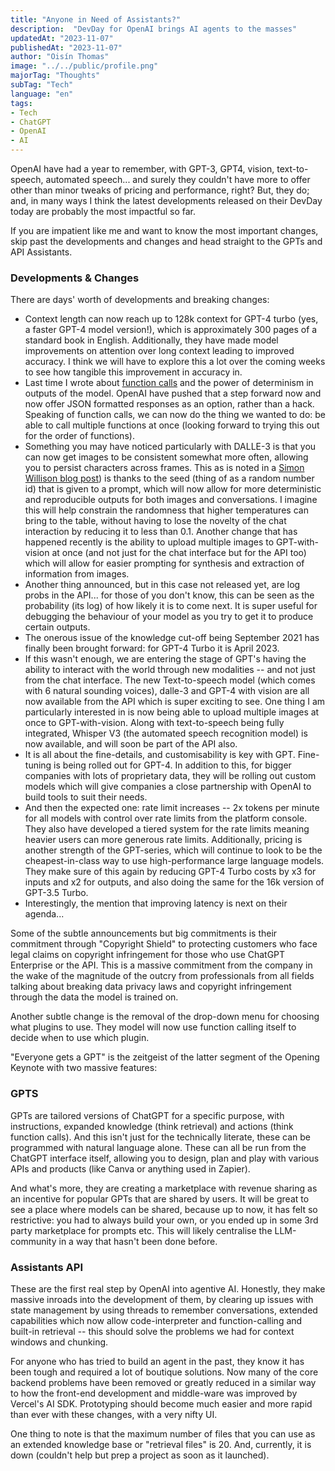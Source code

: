 ```yaml
---
title: "Anyone in Need of Assistants?"
description:  "DevDay for OpenAI brings AI agents to the masses"
updatedAt: "2023-11-07"
publishedAt: "2023-11-07"
author: "Oisín Thomas"
image: "../../public/profile.png"
majorTag: "Thoughts"
subTag: "Tech"
language: "en"
tags: 
- Tech
- ChatGPT
- OpenAI
- AI
---
```


OpenAI have had a year to remember, with GPT-3, GPT4, vision, text-to-speech, automated speech... and surely they couldn't have more to offer other than minor tweaks of pricing and performance, right? But, they do; and, in many ways I think the latest developments released on their DevDay today are probably the most impactful so far.

If you are impatient like me and want to know the most important changes, skip past the developments and changes and head straight to the GPTs and API Assistants.

### Developments & Changes
There are days' worth of developments and breaking changes:
 - Context length can now reach up to 128k context for GPT-4 turbo (yes, a faster GPT-4 model version!), which is approximately 300 pages of a standard book in English. Additionally, they have made model improvements on attention over long context leading to improved accuracy. I think we will have to explore this a lot over the coming weeks to see how tangible this improvement in accuracy in.
 - Last time I wrote about [function calls](https://www.koukishinousei.com/blog/functional-filtering-with-chatgpt) and the power of determinism in outputs of the model. OpenAI have pushed that a step forward now and now offer JSON formatted responses as an option, rather than a hack. Speaking of function calls, we can now do the thing we wanted to do: be able to call multiple functions at once (looking forward to trying this out for the order of functions).
 - Something you may have noticed particularly with DALLE-3 is that you can now get images to be consistent somewhat more often, allowing you to persist characters across frames. This as is noted in a [Simon Willison blog post](https://simonwillison.net/2023/Oct/26/add-a-walrus/)) is thanks to the seed (thing of as a random number id) that is given to a prompt, which will now allow for more deterministic and reproducible outputs for both images and conversations. I imagine this will help constrain the randomness that higher temperatures can bring to the table, without having to lose the novelty of the chat interaction by reducing it to less than 0.1. Another change that has happened recently is the ability to upload multiple images to GPT-with-vision at once (and not just for the chat interface but for the API too) which will allow for easier prompting for synthesis and extraction of information from images.
 - Another thing announced, but in this case not released yet, are log probs in the API... for those of you don't know, this can be seen as the probability (its log) of how likely it is to come next. It is super useful for debugging the behaviour of your model as you try to get it to produce certain outputs.
 - The onerous issue of the knowledge cut-off being September 2021 has finally been brought forward: for GPT-4 Turbo it is April 2023.
 - If this wasn't enough, we are entering the stage of GPT's having the ability to interact with the world through new modalities -- and not just from the chat interface. The new Text-to-speech model (which comes with 6 natural sounding voices), dalle-3 and GPT-4 with vision are all now available from the API which is super exciting to see. One thing I am particularly interested in is now being able to upload multiple images at once to GPT-with-vision. Along with text-to-speech being fully integrated, Whisper V3 (the automated speech recognition model) is now available, and will soon be part of the API also.
 - It is all about the fine-details, and customisability is key with GPT. Fine-tuning is being rolled out for GPT-4. In addition to this, for bigger companies with lots of proprietary data, they will be rolling out custom models which will give companies a close partnership with OpenAI to build tools to suit their needs.
 - And then the expected one: rate limit increases -- 2x tokens per minute for all models with control over rate limits from the platform console. They also have developed a tiered system for the rate limits meaning heavier users can more generous rate limits. Additionally, pricing is another strength of the GPT-series, which will continue to look to be the cheapest-in-class way to use high-performance large language models. They make sure of this again by reducing GPT-4 Turbo costs by x3 for inputs and x2 for outputs, and also doing the same for the 16k version of GPT-3.5 Turbo.
 - Interestingly, the mention that improving latency is next on their agenda...

Some of the subtle announcements but big commitments is their commitment through "Copyright Shield" to protecting customers who face legal claims on copyright infringement for those who use ChatGPT Enterprise or the API. This is a massive commitment from the company in the wake of the magnitude of the outcry from professionals from all fields talking about breaking data privacy laws and copyright infringement through the data the model is trained on.

Another subtle change is the removal of the drop-down menu for choosing what plugins to use. They model will now use function calling itself to decide when to use which plugin.

"Everyone gets a GPT" is the zeitgeist of the latter segment of the Opening Keynote with two massive features:

### GPTS
GPTs are tailored versions of ChatGPT for a specific purpose, with instructions, expanded knowledge (think retrieval) and actions (think function calls). And this isn't just for the technically literate, these can be programmed with natural language alone. These can all be run from the ChatGPT interface itself, allowing you to design, plan and play with various APIs and products (like Canva or anything used in Zapier). 

And what's more, they are creating a marketplace with revenue sharing as an incentive for popular GPTs that are shared by users. It will be great to see a place where models can be shared, because up to now, it has felt so restrictive: you had to always build your own, or you ended up in some 3rd party marketplace for prompts etc. This will likely centralise the LLM-community in a way that hasn't been done before.

### Assistants API
These are the first real step by OpenAI into agentive AI. Honestly, they make massive inroads into the development of them, by clearing up issues with state management by using threads to remember conversations, extended capabilities which now allow code-interpreter and function-calling and built-in retrieval -- this should solve the problems we had for context windows and chunking.

For anyone who has tried to build an agent in the past, they know it has been tough and required a lot of boutique solutions. Now many of the core backend problems have been removed or greatly reduced in a similar way to how the front-end development and middle-ware was improved by Vercel's AI SDK. Prototyping should become much easier and more rapid than ever with these changes, with a very nifty UI. 

One thing to note is that the maximum number of files that you can use as an extended knowledge base or "retrieval files" is 20. And, currently, it is down (couldn't help but prep a project as soon as it launched).
